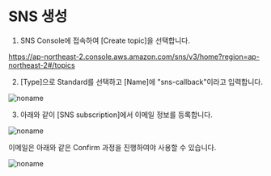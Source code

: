 # SNS 생성

1) SNS Console에 접속하여 [Create topic]을 선택합니다. 

https://ap-northeast-2.console.aws.amazon.com/sns/v3/home?region=ap-northeast-2#/topics

2) [Type]으로 Standard를 선택하고 [Name]에 "sns-callback"이라고 입력합니다. 

![noname](https://user-images.githubusercontent.com/52392004/175156707-84ef740e-8cf4-4cac-81bf-5f358bb85b33.png)



3) 아래와 같이 [SNS subscription]에서 이메일 정보를 등록합니다. 

![noname](https://user-images.githubusercontent.com/52392004/175067977-7558ed0b-c2bf-4ec5-a5d5-62c06536cec9.png)

이메일은 아래와 같은 Confirm 과정을 진행하여야 사용할 수 있습니다. 

![noname](https://user-images.githubusercontent.com/52392004/175068266-b9fd8051-343d-49aa-a7ef-c8a957678e2c.png)
